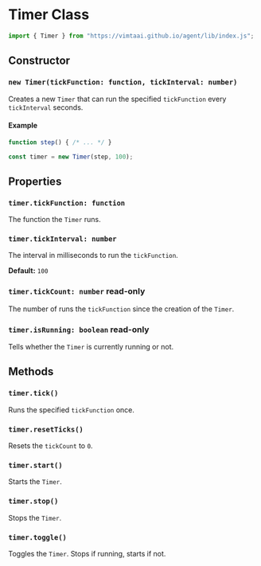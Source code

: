 # Timer Class

```js
import { Timer } from "https://vimtaai.github.io/agent/lib/index.js";
```

## Constructor

### `new Timer(tickFunction: function, tickInterval: number)`

Creates a new `Timer` that can run the specified `tickFunction` every `tickInterval` seconds.

#### Example

```js
function step() { /* ... */ }

const timer = new Timer(step, 100);
```

## Properties

### `timer.tickFunction: function`

The function the `Timer` runs.

### `timer.tickInterval: number`

The interval in milliseconds to run the `tickFunction`.

**Default:** `100`

### `timer.tickCount: number` <span className="badge badge--primary">read-only</span>

The number of runs the `tickFunction` since the creation of the `Timer`.

### `timer.isRunning: boolean` <span className="badge badge--primary">read-only</span>

Tells whether the `Timer` is currently running or not.

## Methods

### `timer.tick()`

Runs the specified `tickFunction` once.

### `timer.resetTicks()`

Resets the `tickCount` to `0`.

### `timer.start()`

Starts the `Timer`.

### `timer.stop()`

Stops the `Timer`.

### `timer.toggle()`

Toggles the `Timer`. Stops if running, starts if not.

